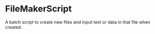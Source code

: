 # FileMakerScript
A batch script to create new files and input text or data in that file when created.
